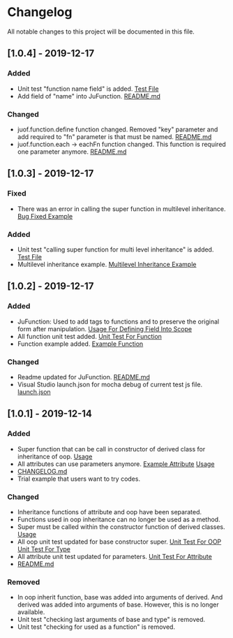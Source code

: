 # Changelog
All notable changes to this project will be documented in this file.

## [1.0.4] - 2019-12-17
### Added
- Unit test "function name field" is added. [Test File](https://github.com/JosephUz/juof/blob/master/test/function/jufunction.test.js#L167)
- Add field of "name" into JuFunction. [README.md](https://github.com/JosephUz/juof/blob/master/README.md#instance-of-jufunction)

### Changed
- juof.function.define function changed. Removed "key" parameter and add required to "fn" parameter is that must be named. [README.md](https://github.com/JosephUz/juof/blob/master/README.md#juoffunctiondefinescope-query-fn)
- juof.function.each -> eachFn function changed. This function is required one parameter anymore. [README.md](https://github.com/JosephUz/juof/blob/master/README.md#juoffunctioneachscope-eachfn)


## [1.0.3] - 2019-12-17
### Fixed
- There was an error in calling the super function in multilevel inheritance. [Bug Fixed Example](https://github.com/JosephUz/juof/tree/master/examples/basic/multilevel.js)

### Added
- Unit test "calling super function for multi level inheritance" is added. [Test File](https://github.com/JosephUz/juof/blob/master/test/oop/index.test.js#L134)
- Multilevel inheritance example. [Multilevel Inheritance Example](https://github.com/JosephUz/juof/tree/master/examples/basic/multilevel.js)


## [1.0.2] - 2019-12-17
### Added
- JuFunction: Used to add tags to functions and to preserve the original form after manipulation. [Usage For Defining Field Into Scope](https://github.com/JosephUz/juof/blob/master/examples/function/app.js#L82)
- All function unit test added. [Unit Test For Function](https://github.com/JosephUz/juof/tree/master/test/function)
- Function example added. [Example Function](https://github.com/JosephUz/juof/blob/master/examples/function)

### Changed
- Readme updated for JuFunction. [README.md](https://github.com/JosephUz/juof/blob/master/README.md#juoffunction)
- Visual Studio launch.json for mocha debug of current test js file. [launch.json](https://github.com/JosephUz/juof/blob/master/.vscode/launch.json)


## [1.0.1] - 2019-12-14
### Added
- Super function that can be call in constructor of derived class for inheritance of oop. [Usage](https://github.com/JosephUz/juof/blob/master/examples/basic/app.js#L10)
- All attributes can use parameters anymore. [Example Attribute](https://github.com/JosephUz/juof/blob/master/examples/attribute/user/method.js#L37) [Usage](https://github.com/JosephUz/juof/blob/master/examples/attribute/user/method.js#L33)
- [CHANGELOG.md](https://github.com/JosephUz/juof/blob/master/CHANGELOG.md)
- Trial example that users want to try codes.

### Changed
- Inheritance functions of attribute and oop have been separated.
- Functions used in oop inheritance can no longer be used as a method. 
- Super must be called within the constructor function of derived classes. [Usage](https://github.com/JosephUz/juof/blob/master/examples/basic/app.js#L10)
- All oop unit test updated for base constructor super. [Unit Test For OOP](https://github.com/JosephUz/juof/tree/master/test/oop) [Unit Test For Type](https://github.com/JosephUz/juof/tree/master/test/oop)
- All attribute unit test updated for parameters. [Unit Test For Attribute](https://github.com/JosephUz/juof/tree/master/test/attribute)
- [README.md](https://github.com/JosephUz/juof/blob/master/README.md)

### Removed
- In oop inherit function, base was added into arguments of derived. And derived was added into arguments of base. However, this is no longer available.
- Unit test "checking last arguments of base and type" is removed.
- Unit test "checking for used as a function" is removed.